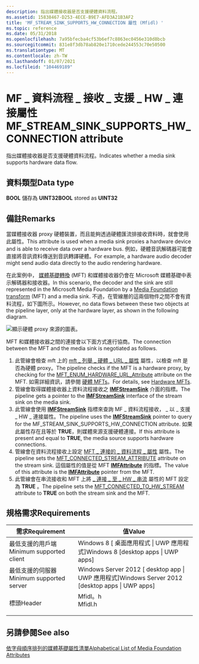 ```yaml
---
description: 指出媒體接收器是否支援硬體資料流程。
ms.assetid: 15838467-D253-4ECE-B9E7-AFD3A21B3AF2
title: 'MF_STREAM_SINK_SUPPORTS_HW_CONNECTION 屬性 (Mfidl) '
ms.topic: reference
ms.date: 05/31/2018
ms.openlocfilehash: 7a95bfecba4cf53b6ef7c8863ec0456e310d8bcb
ms.sourcegitcommit: 831e8f3db78ab820e1710cede244553c70e50500
ms.translationtype: MT
ms.contentlocale: zh-TW
ms.lasthandoff: 01/07/2021
ms.locfileid: "104469189"
---
```

# <a name="mf_stream_sink_supports_hw_connection-attribute"></a><span data-ttu-id="75ac1-103">MF \_ 資料流程 \_ 接收 \_ 支援 \_ HW \_ 連接屬性</span><span class="sxs-lookup"><span data-stu-id="75ac1-103">MF\_STREAM\_SINK\_SUPPORTS\_HW\_CONNECTION attribute</span></span>

<span data-ttu-id="75ac1-104">指出媒體接收器是否支援硬體資料流程。</span><span class="sxs-lookup"><span data-stu-id="75ac1-104">Indicates whether a media sink supports hardware data flow.</span></span>

## <a name="data-type"></a><span data-ttu-id="75ac1-105">資料類型</span><span class="sxs-lookup"><span data-stu-id="75ac1-105">Data type</span></span>

<span data-ttu-id="75ac1-106">**BOOL** 儲存為 **UINT32**</span><span class="sxs-lookup"><span data-stu-id="75ac1-106">**BOOL** stored as **UINT32**</span></span>

## <a name="remarks"></a><span data-ttu-id="75ac1-107">備註</span><span class="sxs-lookup"><span data-stu-id="75ac1-107">Remarks</span></span>

<span data-ttu-id="75ac1-108">當媒體接收器 proxy 硬體裝置，而且能夠透過硬體匯流排接收資料時，就會使用此屬性。</span><span class="sxs-lookup"><span data-stu-id="75ac1-108">This attribute is used when a media sink proxies a hardware device and is able to receive data over a hardware bus.</span></span> <span data-ttu-id="75ac1-109">例如，硬體音訊解碼器可能會直接將音訊資料傳送到音訊轉譯硬體。</span><span class="sxs-lookup"><span data-stu-id="75ac1-109">For example, a hardware audio decoder might send audio data directly to the audio rendering hardware.</span></span>

<span data-ttu-id="75ac1-110">在此案例中， [媒體基礎轉換](media-foundation-transforms.md) (MFT) 和媒體接收器仍會在 Microsoft 媒體基礎中表示解碼器和接收器。</span><span class="sxs-lookup"><span data-stu-id="75ac1-110">In this scenario, the decoder and the sink are still represented in the Microsoft Media Foundation by a [Media Foundation transform](media-foundation-transforms.md) (MFT) and a media sink.</span></span> <span data-ttu-id="75ac1-111">不過，在管線層的這兩個物件之間不會有資料流程，如下圖所示。</span><span class="sxs-lookup"><span data-stu-id="75ac1-111">However, no data flows between these two objects at the pipeline layer, only at the hardware layer, as shown in the following diagram.</span></span>

![顯示硬體 proxy 來源的圖表。](images/proxy-mft4.png)

<span data-ttu-id="75ac1-113">MFT 和媒體接收器之間的連接會以下面方式進行協商。</span><span class="sxs-lookup"><span data-stu-id="75ac1-113">The connection between the MFT and the media sink is negotiated as follows.</span></span>

1.  <span data-ttu-id="75ac1-114">此管線會檢查 mft 上的 [mft \_ 列舉 \_ 硬體 \_ URL \_ 屬性](mft-enum-hardware-url-attribute.md) 屬性，以檢查 mft 是否為硬體 proxy。</span><span class="sxs-lookup"><span data-stu-id="75ac1-114">The pipeline checks if the MFT is a hardware proxy, by checking for the [MFT\_ENUM\_HARDWARE\_URL\_Attribute](mft-enum-hardware-url-attribute.md) attribute on the MFT.</span></span> <span data-ttu-id="75ac1-115">如需詳細資訊，請參閱 [硬體 MFTs](hardware-mfts.md)。</span><span class="sxs-lookup"><span data-stu-id="75ac1-115">For details, see [Hardware MFTs](hardware-mfts.md).</span></span>
2.  <span data-ttu-id="75ac1-116">管線會取得媒體接收器上資料流程接收之 [**IMFStreamSink**](/windows/desktop/api/mfidl/nn-mfidl-imfstreamsink) 介面的指標。</span><span class="sxs-lookup"><span data-stu-id="75ac1-116">The pipeline gets a pointer to the [**IMFStreamSink**](/windows/desktop/api/mfidl/nn-mfidl-imfstreamsink) interface of the stream sink on the media sink.</span></span>
3.  <span data-ttu-id="75ac1-117">此管線會使用 [**IMFStreamSink**](/windows/desktop/api/mfidl/nn-mfidl-imfstreamsink) 指標來查詢 MF \_ 資料流程接收， \_ 以 \_ 支援 \_ HW \_ 連接屬性。</span><span class="sxs-lookup"><span data-stu-id="75ac1-117">The pipeline uses the [**IMFStreamSink**](/windows/desktop/api/mfidl/nn-mfidl-imfstreamsink) pointer to query for the MF\_STREAM\_SINK\_SUPPORTS\_HW\_CONNECTION attribute.</span></span> <span data-ttu-id="75ac1-118">如果此屬性存在且等於 **TRUE**，則媒體來源支援硬體連接。</span><span class="sxs-lookup"><span data-stu-id="75ac1-118">If this attribute is present and equal to **TRUE**, the media source supports hardware connections.</span></span>
4.  <span data-ttu-id="75ac1-119">管線會在資料流程接收上設定 [MFT \_ 連接的 \_ 資料流程 \_ 屬性](mft-connected-stream-attribute.md) 屬性。</span><span class="sxs-lookup"><span data-stu-id="75ac1-119">The pipeline sets the [MFT\_CONNECTED\_STREAM\_ATTRIBUTE](mft-connected-stream-attribute.md) attribute on the stream sink.</span></span> <span data-ttu-id="75ac1-120">這個屬性的值是從 MFT [**IMFAttribute**](/windows/desktop/api/mfobjects/nn-mfobjects-imfattributes) 的指標。</span><span class="sxs-lookup"><span data-stu-id="75ac1-120">The value of this attribute is the [**IMFAttribute**](/windows/desktop/api/mfobjects/nn-mfobjects-imfattributes) pointer from the MFT.</span></span>
5.  <span data-ttu-id="75ac1-121">此管線會在串流接收和 MFT 上將 [ \_ 連接 \_ 至 \_ HW \_ 串流](mft-connected-to-hw-stream.md) 屬性的 MFT 設定為 **TRUE** 。</span><span class="sxs-lookup"><span data-stu-id="75ac1-121">The pipeline sets the [MFT\_CONNECTED\_TO\_HW\_STREAM](mft-connected-to-hw-stream.md) attribute to **TRUE** on both the stream sink and the MFT.</span></span>

## <a name="requirements"></a><span data-ttu-id="75ac1-122">規格需求</span><span class="sxs-lookup"><span data-stu-id="75ac1-122">Requirements</span></span>



| <span data-ttu-id="75ac1-123">需求</span><span class="sxs-lookup"><span data-stu-id="75ac1-123">Requirement</span></span> | <span data-ttu-id="75ac1-124">值</span><span class="sxs-lookup"><span data-stu-id="75ac1-124">Value</span></span> |
|-------------------------------------|------------------------------------------------------------------------------------|
| <span data-ttu-id="75ac1-125">最低支援的用戶端</span><span class="sxs-lookup"><span data-stu-id="75ac1-125">Minimum supported client</span></span><br/> | <span data-ttu-id="75ac1-126">Windows 8 \[ 桌面應用程式 \| UWP 應用程式\]</span><span class="sxs-lookup"><span data-stu-id="75ac1-126">Windows 8 \[desktop apps \| UWP apps\]</span></span><br/>                                  |
| <span data-ttu-id="75ac1-127">最低支援的伺服器</span><span class="sxs-lookup"><span data-stu-id="75ac1-127">Minimum supported server</span></span><br/> | <span data-ttu-id="75ac1-128">Windows Server 2012 \[ desktop app \| UWP 應用程式\]</span><span class="sxs-lookup"><span data-stu-id="75ac1-128">Windows Server 2012 \[desktop apps \| UWP apps\]</span></span><br/>                        |
| <span data-ttu-id="75ac1-129">標頭</span><span class="sxs-lookup"><span data-stu-id="75ac1-129">Header</span></span><br/>                   | <dl> <span data-ttu-id="75ac1-130"><dt>Mfidl。h</dt></span><span class="sxs-lookup"><span data-stu-id="75ac1-130"><dt>Mfidl.h</dt></span></span> </dl> |



## <a name="see-also"></a><span data-ttu-id="75ac1-131">另請參閱</span><span class="sxs-lookup"><span data-stu-id="75ac1-131">See also</span></span>

<dl> <dt>

[<span data-ttu-id="75ac1-132">依字母順序排列的媒體基礎屬性清單</span><span class="sxs-lookup"><span data-stu-id="75ac1-132">Alphabetical List of Media Foundation Attributes</span></span>](alphabetical-list-of-media-foundation-attributes.md)
</dt> </dl>

 

 




